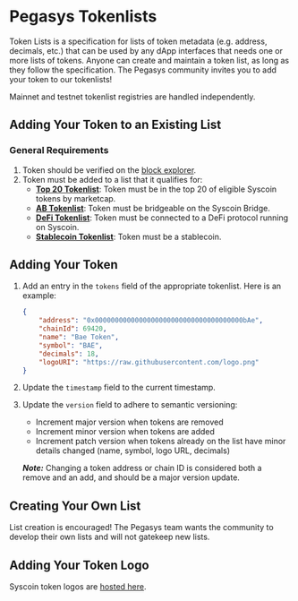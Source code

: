 # Pegasys Tokenlists

Token Lists is a specification for lists of token metadata (e.g. address, decimals, etc.) that can be used by any dApp interfaces that needs one or more lists of tokens. Anyone can create and maintain a token list, as long as they follow the specification. The Pegasys community invites you to add your token to our tokenlists!

Mainnet and testnet tokenlist registries are handled independently.

## Adding Your Token to an Existing List

### General Requirements
1. Token should be verified on the [block explorer](https://tanenbaum.io/).
2. Token must be added to a list that it qualifies for:
    * **[Top 20 Tokenlist](./top15.tokenlist.json)**: Token must be in the top 20 of eligible Syscoin tokens by marketcap.
    * **[AB Tokenlist](./ab.tokenlist.json)**: Token must be bridgeable on the Syscoin Bridge.
    * **[DeFi Tokenlist](./defi.tokenlist.json)**: Token must be connected to a DeFi protocol running on Syscoin.
    * **[Stablecoin Tokenlist](./stablecoin.tokenlist.json)**: Token must be a stablecoin.

## Adding Your Token
1. Add an entry in the `tokens` field of the appropriate tokenlist. Here is an example:
    ```json
    {
        "address": "0x0000000000000000000000000000000000000bAe",
        "chainId": 69420,
        "name": "Bae Token",
        "symbol": "BAE",
        "decimals": 18,
        "logoURI": "https://raw.githubusercontent.com/logo.png"
    }
    ```
2. Update the `timestamp` field to the current timestamp.
3. Update the `version` field to adhere to semantic versioning:

    * Increment major version when tokens are removed
    * Increment minor version when tokens are added
    * Increment patch version when tokens already on the list have minor details changed (name, symbol, logo URL, decimals)

    ***Note:*** Changing a token address or chain ID is considered both a remove and an add, and should be a major version update.


## Creating Your Own List

List creation is encouraged! The Pegasys team wants the community to develop their own lists and will not gatekeep new lists.

## Adding Your Token Logo

Syscoin token logos are [hosted here](https://github.com/pollum-io/tokens).
